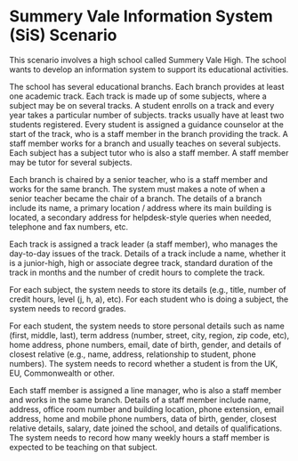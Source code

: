 # Summery Vale Information System (SiS) Scenario

This scenario involves a high school called Summery Vale High. The school wants to develop an information system to support its educational activities.

The school has several educational branchs. Each branch provides at least one academic track. Each track is made up of some subjects, where a subject may be on several tracks. A student enrolls on a track and every year takes a particular number of subjects. tracks usually have at least two students registered. Every student is assigned a guidance counselor at the start of the track, who is a staff member in the branch providing the track. A staff member works for a branch and usually teaches on several subjects. Each subject has a subject tutor who is also a staff member. A staff member may be tutor for several subjects.

Each branch is chaired by a senior teacher, who is a staff member and works for the same branch. The system must makes a note of when a senior teacher became the chair of a branch. The details of a branch include its name, a primary location / address where its main building is located, a secondary address for helpdesk-style queries when needed, telephone and fax numbers, etc.

Each track is assigned a track leader (a staff member), who manages the day-to-day issues of the track. Details of a track include a name, whether it is a junior-high, high or associate degree track, standard duration of the track in months and the number of credit hours to complete the track.

For each subject, the system needs to store its details (e.g., title, number of credit hours, level (j, h, a), etc). For each student who is doing a subject, the system needs to record grades.

For each student, the system needs to store personal details such as name (first, middle, last), term address (number, street, city, region, zip code, etc), home address, phone numbers, email, date of birth, gender, and details of closest relative (e.g., name, address, relationship to student, phone numbers). The system needs to record whether a student is from the UK, EU, Commonwealth or other.

Each staff member is assigned a line manager, who is also a staff member and works in the same branch. Details of a staff member include name, address, office room number and building location, phone extension, email address, home and mobile phone numbers, data of birth, gender, closest relative details, salary, date joined the school, and details of qualifications. The system needs to record how many weekly hours a staff member is expected to be teaching on that subject.